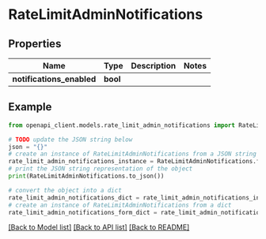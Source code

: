 # RateLimitAdminNotifications



## Properties

Name | Type | Description | Notes
------------ | ------------- | ------------- | -------------
**notifications_enabled** | **bool** |  | 

## Example

```python
from openapi_client.models.rate_limit_admin_notifications import RateLimitAdminNotifications

# TODO update the JSON string below
json = "{}"
# create an instance of RateLimitAdminNotifications from a JSON string
rate_limit_admin_notifications_instance = RateLimitAdminNotifications.from_json(json)
# print the JSON string representation of the object
print(RateLimitAdminNotifications.to_json())

# convert the object into a dict
rate_limit_admin_notifications_dict = rate_limit_admin_notifications_instance.to_dict()
# create an instance of RateLimitAdminNotifications from a dict
rate_limit_admin_notifications_form_dict = rate_limit_admin_notifications.from_dict(rate_limit_admin_notifications_dict)
```
[[Back to Model list]](../README.md#documentation-for-models) [[Back to API list]](../README.md#documentation-for-api-endpoints) [[Back to README]](../README.md)


